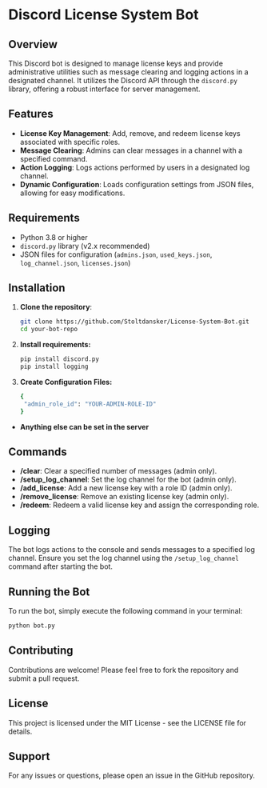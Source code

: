 # Discord License System Bot

## Overview

This Discord bot is designed to manage license keys and provide administrative utilities such as message clearing and logging actions in a designated channel. It utilizes the Discord API through the `discord.py` library, offering a robust interface for server management.

## Features

- **License Key Management**: Add, remove, and redeem license keys associated with specific roles.
- **Message Clearing**: Admins can clear messages in a channel with a specified command.
- **Action Logging**: Logs actions performed by users in a designated log channel.
- **Dynamic Configuration**: Loads configuration settings from JSON files, allowing for easy modifications.

## Requirements

- Python 3.8 or higher
- `discord.py` library (v2.x recommended)
- JSON files for configuration (`admins.json`, `used_keys.json`, `log_channel.json`, `licenses.json`)

## Installation

1. **Clone the repository**:
   ```bash
   git clone https://github.com/Stoltdansker/License-System-Bot.git
   cd your-bot-repo

2. **Install requirements:**
   ```bash
   pip install discord.py
   pip install logging
   
3. **Create Configuration Files:**
   ```bash
   {
    "admin_role_id": "YOUR-ADMIN-ROLE-ID"
   }

- **Anything else can be set in the server**



## Commands

- **/clear**: Clear a specified number of messages (admin only).
- **/setup_log_channel**: Set the log channel for the bot (admin only).
- **/add_license**: Add a new license key with a role ID (admin only).
- **/remove_license**: Remove an existing license key (admin only).
- **/redeem**: Redeem a valid license key and assign the corresponding role.

## Logging

The bot logs actions to the console and sends messages to a specified log channel. Ensure you set the log channel using the `/setup_log_channel` command after starting the bot.

## Running the Bot

To run the bot, simply execute the following command in your terminal:
```bash
python bot.py
```

## Contributing

Contributions are welcome! Please feel free to fork the repository and submit a pull request.

## License

This project is licensed under the MIT License - see the LICENSE file for details.

## Support

For any issues or questions, please open an issue in the GitHub repository. 
